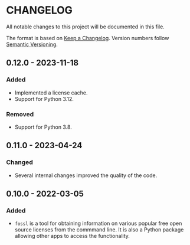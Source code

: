 # CHANGELOG

All notable changes to this project will be documented in this file.

The format is based on [Keep a Changelog](https://keepachangelog.com/en/1.1.0/).
Version numbers follow [Semantic Versioning](https://semver.org/spec/v2.0.0.html).

## 0.12.0 - 2023-11-18

### Added

- Implemented a license cache.
- Support for Python 3.12.

### Removed

- Support for Python 3.8.

## 0.11.0 - 2023-04-24

### Changed

- Several internal changes improved the quality of the code.

## 0.10.0 - 2022-03-05

### Added

- `fossl` is a tool for obtaining information on various popular free open source licenses from the commmand line. It is also a Python package allowing other apps to access the functionality.
